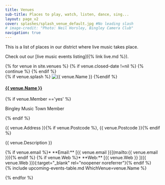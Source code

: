 ```yaml
---
title: Venues
sub-title: Places to play, watch, listen, dance, sing...
layout: page_v2
cover: splashes/splash_venue_default.jpg #No leading slash
# image-credit: "Photo: Neil Horsley, Bingley Camera Club"
navigation: true
---
```

This is a list of places in our district where live music takes place.

Check out our [live music events listing]({% link live.md %}).

<div class="container logos venues">
{% for venue in site.venues %}
{% if venue.closed-date !=nil %}
    {% continue %}
{% endif %}

<div class="row m-0 mb-4"> 
<div class="column-8" markdown="1">
<!-- <h3><a href="{{ venue.url }}">{{ venue.Name }}</a></h3>
{% if venue.Member =='yes' %}
<div class="member-badge">
<p>Bingley Music Town Member</p>
</div>
{% endif %}
<p class="venue-address">{{ venue.Address }}{% if venue.Postcode %}, {{ venue.Postcode }}{% endif %}</p>
<p class="venue-description">{{ venue.Description }}</p>

<!-- <div class="org-contact" markdown="1">
{% if venue.email %}* **Email:** [{{ venue.email }}](mailto:{{ venue.email }}){% endif %}
{% if venue.Web %}* **Web:** [{{ venue.Web }} <i class="fa fa-external-link" aria-hidden="true"></i>]({{ venue.Web }}){:target="_blank" rel="noopener noreferrer"}{% endif %}
</div> -->
<!-- </div>  -->

<div class="card h-100 mb-4">
  <!-- <h4 class="card-header text-white bg-dark">{{ instrument.Item }}</h4> -->
  {% if venue.splash %}
  <img class="card-img-top p-0" src="/assets/images/venues/{{ venue.splash}}" alt="{{ venue.Name }}">
  {%endif %}
  <div class="card-body p-4">
  <h4><a href="{{ venue.url }}">{{ venue.Name }}</a></h4>
    {% if venue.Member =='yes' %}
    <div class="member-badge">
    <p>Bingley Music Town Member</p>
    </div>
    {% endif %}
    <p class="venue-address card-text m-0">{{ venue.Address }}{% if venue.Postcode %}, {{ venue.Postcode }}{% endif %}</p>
    <p class="venue-description card-text m-0">{{ venue.Description }}</p>
<div class="org-contact" markdown="1">
{% if venue.email %}* **Email:** [{{ venue.email }}](mailto:{{ venue.email }}){% endif %}
{% if venue.Web %}* **Web:** [{{ venue.Web }} <i class="fa fa-external-link" aria-hidden="true"></i>]({{ venue.Web }}){:target="_blank" rel="noopener noreferrer"}{% endif %}
</div>
  </div>
</div>
</div><!--column -->

<div class="column-4 venue-image">
{% include upcoming-events-table.md WhichVenue=venue.Name %}
</div><!--column -->

</div>

{% endfor %}
</div>


